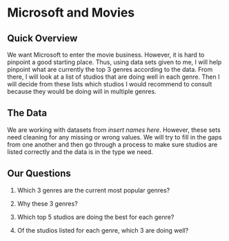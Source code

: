 # Microsoft and Movies
## Quick Overview
We want Microsoft to enter the movie business. However, it is hard to pinpoint a good starting place.
Thus, using data sets given to me, I will help pinpoint what are currently the top 3 genres according
to the data. From there, I will look at a list of studios that are doing well in each genre. Then I will
decide from these lists which studios I would recommend to consult because they would be doing will in multiple
genres.

## The Data
We are working with datasets from *insert names here*. However, these sets need cleaning for any missing or wrong
values. We will try to fill in the gaps from one another and then go through a process to make sure studios are 
listed correctly and the data is in the type we need.

## Our Questions
1. Which 3 genres are the current most popular genres?

2. Why these 3 genres?
3. Which top 5 studios are doing the best for each genre?
4. Of the studios listed for each genre, which 3 are doing well?